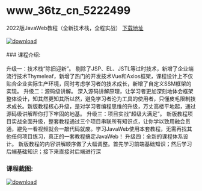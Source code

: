 # www_36tz_cn_5222499
2022版JavaWeb教程（全新技术栈，全程实战）
[下载地址](http://www.36tz.cn/article/5222499 "下载地址")
<br/></br>[![download](http://36tz.cn/muke_img/2022_01_1-40-300x161.png "下载地址")](http://www.36tz.cn/article/5222499 "下载地址")
<br/></br>### 课程介绍:<br/></br>升级一：技术栈“除旧迎新”。
剔除了JSP、EL、JSTL等过时技术，新增了企业端流行技术Thymeleaf，新增了热门的开发技术Vue和Axios框架，课程设计上不仅贴合企业实际生产环境，同时考虑学习者的技术成长，新增了自定义SSM框架的实现。
升级二：源码级讲解。
深入源码讲解原理，让学习者更加深刻地体会框架整体设计，知其然更知其所以然，避免学习者沦为工具的使用者，只懂皮毛限制技术成长。新版教程核心升级，是对学习者编程思维的升级，万丈高楼平地起，通过源码级讲解帮你打下牢固的地基。
升级三：项目实战“超级大满足”。
新版教程项目实战全面升级，整套教程通过三个项目串联所有知识点，让你学以致用融会贯通，避免一看视频就会一敲代码就废。学习JavaWeb使用本套教程，无需再找其他任何项目练习，真正的一套教程搞定JavaWeb！
升级四：全新的课程体系设计。
新版教程的内容讲解顺序做了大幅调整。首先学习前端基础知识；然后学习后端基础知识；接下来直接对后端进行深

### 课程截图:
[![download](http://36tz.cn/muke_img/2022_01_2-42.png "下载地址")](http://www.36tz.cn/article/5222499 "下载地址")
